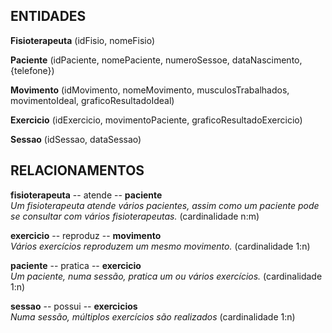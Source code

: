 
## ENTIDADES
**Fisioterapeuta** (idFisio, nomeFisio)

**Paciente** (idPaciente, nomePaciente, numeroSessoe, dataNascimento, {telefone})

**Movimento** (idMovimento, nomeMovimento, musculosTrabalhados, movimentoIdeal, graficoResultadoIdeal)

**Exercicio** (idExercicio, movimentoPaciente, graficoResultadoExercicio)

**Sessao** (idSessao, dataSessao)


## RELACIONAMENTOS
**fisioterapeuta** -- atende -- **paciente** <br />
_Um fisioterapeuta atende vários pacientes, assim como um paciente pode se consultar com vários
fisioterapeutas._ (cardinalidade n:m)  <br />

**exercicio** -- reproduz -- **movimento** <br />
_Vários exercícios reproduzem um mesmo movimento._ (cardinalidade 1:n)  <br />

**paciente** -- pratica -- **exercicio** <br />
_Um paciente, numa sessão, pratica um ou vários exercícios._ (cardinalidade 1:n)  <br />

**sessao** -- possui -- **exercicios** <br />
_Numa sessão, múltiplos exercícios são realizados_ (cardinalidade 1:n)
